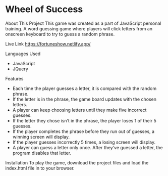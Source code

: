 # Wheel of Success

About This Project
This game was created as a part of JavaScript personal training. A word guessing game where players will click letters from an onscreen keyboard to try to guess a random phrase.

Live Link https://fortuneshow.netlify.app/

Languages Used
- JavaScript
- JQuery

Features
- Each time the player guesses a letter, it is compared with the random phrase.
- If the letter is in the phrase, the game board updates with the chosen letters.
- A player can keep choosing letters until they make five incorrect guesses. 
- If the letter they chose isn’t in the phrase, the player loses 1 of their 5 guesses.
- If the player completes the phrase before they run out of guesses, a winning screen will display. 
- If the player guesses incorrectly 5 times, a losing screen will display.
- A player can guess a letter only once. After they’ve guessed a letter, the program disables that letter. 

Installation
To play the game, download the project files and load the index.html file in to your browser.



